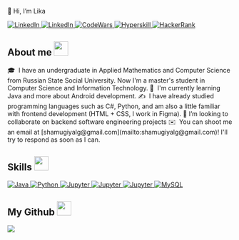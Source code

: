 👋 Hi, I’m Lika

<a href="https://www.linkedin.com/in/lika-shamugiya-67bb06239/" target="_blank">

<img alt="LinkedIn" src="https://img.shields.io/badge/LinkedIn-0077B5?style=for-the-badge&logo=linkedin&logoColor=white">

</a>

<a href="https://vk.com/sham.lika/" target="_blank">

<img alt="LinkedIn" src="https://img.shields.io/badge/VK-0077FF?style=for-the-badge&logo=vk&logoColor=white">

</a>

<a href="https://www.codewars.com/users/likmugi" target="_blank">

<img alt="CodeWars" src="https://img.shields.io/badge/CodeWars-red?style=for-the-badge&logo=codewars&logoColor=white">

</a>

<a href="https://hyperskill.org/profile/131933476" target="_blank">

<img alt="Hyperskill" src="https://img.shields.io/badge/Hyperskill-41454A?style=for-the-badge&logo=jetbrains&logoColor=white">

</a>

<a href="https://www.hackerrank.com/shelley_bass_li/hackos" target="_blank">

<img alt="HackerRank" src="https://img.shields.io/badge/-Hackerrank-2EC866?style=for-the-badge&logo=HackerRank&logoColor=white">

</a>

<h2> About me <img src = "https://media2.giphy.com/media/QssGEmpkyEOhBCb7e1/giphy.gif?cid=ecf05e47a0n3gi1bfqntqmob8g9aid1oyj2wr3ds3mg700bl&rid=giphy.gif" width = 32px> </h2>
🎓  I have an undergraduate in Applied Mathematics and Computer Science from Russian State Social University. Now I'm a master's student in Computer Science and Information Technology.
🌱  I'm currently learning Java and more about Android development.
✍️  I have already studied programming languages such as C#, Python, and am also a little familiar with frontend development (HTML + CSS, I work in Figma).
👯 I’m looking to collaborate on backend software engineering projects
✉️  You can shoot me an email at [shamugiyalg@gmail.com](mailto:shamugiyalg@gmail.com)! I'll try to respond as soon as I can.  

<h2> Skills <img src = "https://media2.giphy.com/media/QssGEmpkyEOhBCb7e1/giphy.gif?cid=ecf05e47a0n3gi1bfqntqmob8g9aid1oyj2wr3ds3mg700bl&rid=giphy.gif" width = 32px> </h2>

<a href="https://www.java.com" target="_blank">

<img alt="Java" src="https://img.shields.io/badge/Java-ED8B00?style=for-the-badge&logo=java&logoColor=white">

</a>

<a href="https://www.python.org" target="_blank">

<img alt="Python" src="https://img.shields.io/badge/Python-3776AB?style=for-the-badge&logo=python&logoColor=white">

</a>

<a href="https://docs.microsoft.com/en-us/dotnet/csharp/" target="_blank">

<img alt="Jupyter" src="https://img.shields.io/badge/C%23-4F2DE0?&style=for-the-badge&logo=csharp&logoColor=white">

</a>

<a href="https://jupyter.org/" target="_blank">

<img alt="Jupyter" src="https://img.shields.io/badge/Jupyter-F37626.svg?&style=for-the-badge&logo=Jupyter&logoColor=white">

</a>

<a href="https://figma.com/" target="_blank">

<img alt="Jupyter" src="https://img.shields.io/badge/Figma-F68370?&style=for-the-badge&logo=figma&logoColor=white">

</a>

<a href="https://www.mysql.com/">

<img alt="MySQL" src="https://img.shields.io/badge/Microsoft%20SQL%20Server-CC2927?style=for-the-badge&logo=microsoft%20sql%20server&logoColor=white">

</a>
  
<h2> My Github <img src = "https://media2.giphy.com/media/QssGEmpkyEOhBCb7e1/giphy.gif?cid=ecf05e47a0n3gi1bfqntqmob8g9aid1oyj2wr3ds3mg700bl&rid=giphy.gif" width = 32px> </h2>
<img src="https://metrics.lecoq.io/likmugi?template=classic&base.header=0&base.activity=0&base.community=0&base.repositories=0&base.metadata=0&achievements=1&base.indepth=false&achievements.threshold=C&achievements.secrets=true&achievements.display=detailed&achievements.limit=0&config.timezone=Europe%2FMoscow"> </img>
